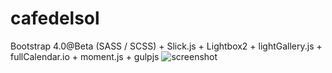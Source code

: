 # cafedelsol
Bootstrap 4.0@Beta (SASS / SCSS) + Slick.js + Lightbox2 +  lightGallery.js + fullCalendar.io + moment.js + gulpjs
![screenshot](https://i.imgur.com/I9dRA6R.gifv)
